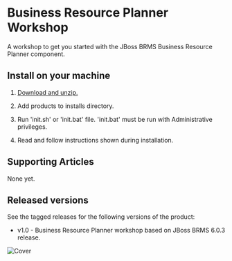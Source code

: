 Business Resource Planner Workshop
==================================
A workshop to get you started with the JBoss BRMS Business Resource Planner component.


Install on your machine
-----------------------
1. [Download and unzip.](https://github.com/eschabell/brms-planner-workshop/archive/master.zip)

2. Add products to installs directory.

3. Run 'init.sh' or 'init.bat' file. 'init.bat' must be run with Administrative privileges.

4. Read and follow instructions shown during installation.


Supporting Articles
-------------------
None yet.


Released versions
-----------------
See the tagged releases for the following versions of the product:

- v1.0 - Business Resource Planner workshop based on JBoss BRMS 6.0.3 release.

![Cover](https://github.com/eschabell/brms-planner-workshop/blob/master/docs/demo-images/cover.png?raw=true)

